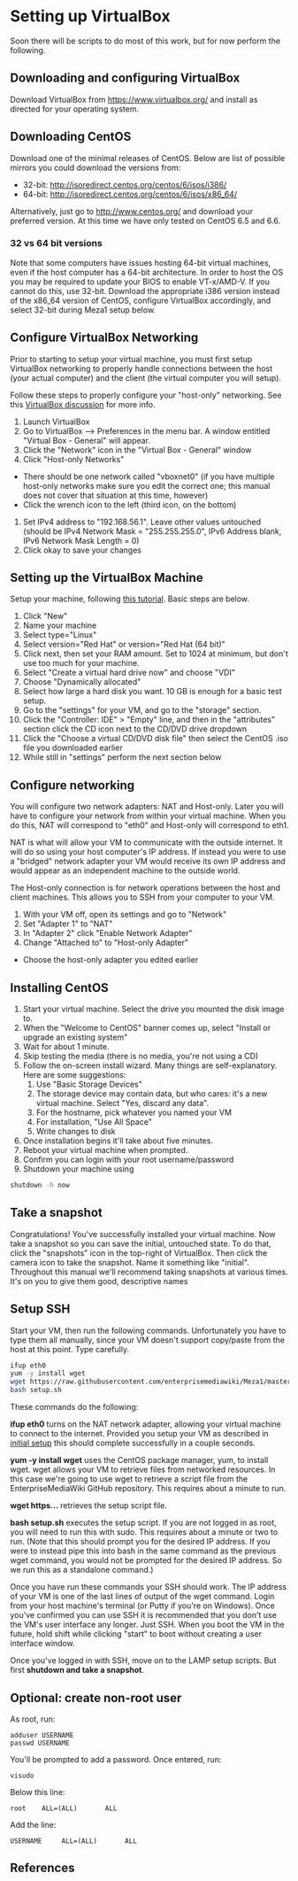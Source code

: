 # Setting up VirtualBox

Soon there will be scripts to do most of this work, but for now perform the following.

## Downloading and configuring VirtualBox
Download VirtualBox from https://www.virtualbox.org/ and install as directed for your operating system.

## Downloading CentOS
Download one of the minimal releases of CentOS. Below are list of possible mirrors you could download the versions from:

* 32-bit: http://isoredirect.centos.org/centos/6/isos/i386/
* 64-bit: http://isoredirect.centos.org/centos/6/isos/x86_64/

Alternatively, just go to http://www.centos.org/ and download your preferred version. At this time we have only tested on CentOS 6.5 and 6.6.

### 32 vs 64 bit versions
Note that some computers have issues hosting 64-bit virtual machines, even if the host computer has a 64-bit architecture. In order to host the OS you may be required to update your BIOS to enable VT-x/AMD-V. If you cannot do this, use 32-bit. Download the appropriate i386 version instead of the x86_64 version of CentOS, configure VirtualBox accordingly, and select 32-bit during Meza1 setup below.

## Configure VirtualBox Networking
Prior to starting to setup your virtual machine, you must first setup VirtualBox networking to properly handle connections between the host (your actual computer) and the client (the virtual computer you will setup).

Follow these steps to properly configure your "host-only" networking. See this [VirtualBox discussion] for more info.

1. Launch VirtualBox
1. Go to VirtualBox --> Preferences in the menu bar. A window entitled "Virtual Box - General" will appear.
1. Click the "Network" icon in the "Virtual Box - General" window
1. Click "Host-only Networks"
  * There should be one network called "vboxnet0" (if you have multiple host-only networks make sure you edit the correct one; this manual does not cover that situation at this time, however)
  * Click the wrench icon to the left (third icon, on the bottom)
1. Set IPv4 address to "192.168.56.1". Leave other values untouched (should be IPv4 Network Mask = "255.255.255.0", IPv6 Address blank, IPv6 Network Mask Length = 0)
1. Click okay to save your changes

## Setting up the VirtualBox Machine
Setup your machine, following [this tutorial](https://extr3metech.wordpress.com/2012/10/25/centos-6-3-installation-in-virtual-box-with-screenshots/). Basic steps are below.

1. Click "New"
1. Name your machine
1. Select type="Linux"
1. Select version="Red Hat" or version="Red Hat (64 bit)"
1. Click next, then set your RAM amount. Set to 1024 at minimum, but don't use too much for your machine.
1. Select "Create a virtual hard drive now" and choose "VDI"
1. Choose "Dynamically allocated"
1. Select how large a hard disk you want. 10 GB is enough for a basic test setup.
1. Go to the "settings" for your VM, and go to the "storage" section.
  1. Click the "Controller: IDE" > "Empty" line, and then in the "attributes" section click the CD icon next to the CD/DVD drive dropdown
  1. Click the "Choose a virtual CD/DVD disk file" then select the CentOS .iso file you downloaded earlier
  1. While still in "settings" perform the next section below

## Configure networking
You will configure two network adapters: NAT and Host-only. Later you will have to configure your network from within your virtual machine. When you do this, NAT will correspond to "eth0" and Host-only will correspond to eth1. 

NAT is what will allow your VM to communicate with the outside internet. It will do so using your host computer's IP address. If instead you were to use a "bridged" network adapter your VM would receive its own IP address and would appear as an independent machine to the outside world.

The Host-only connection is for network operations between the host and client machines. This allows you to SSH from your computer to your VM.

1. With your VM off, open its settings and go to "Network"
1. Set "Adapter 1" to "NAT"
1. In "Adapter 2" click "Enable Network Adapter"
1. Change "Attached to" to "Host-only Adapter"
  * Choose the host-only adapter you edited earlier

## Installing CentOS
1. Start your virtual machine. Select the drive you mounted the disk image to.
1. When the "Welcome to CentOS" banner comes up, select "Install or upgrade an existing system"
1. Wait for about 1 minute.
1. Skip testing the media (there is no media, you're not using a CD)
1. Follow the on-screen install wizard. Many things are self-explanatory. Here are some suggestions:
	1. Use "Basic Storage Devices"
	1. The storage device may contain data, but who cares: it's a new virtual machine. Select "Yes, discard any data".
	1. For the hostname, pick whatever you named your VM
	1. For installation, "Use All Space"
	1. Write changes to disk
1. Once installation begins it'll take about five minutes.
1. Reboot your virtual machine when prompted.
1. Confirm you can login with your root username/password
1. Shutdown your machine using 
```bash
shutdown -h now
```

## Take a snapshot

Congratulations! You've successfully installed your virtual machine. Now take a snapshot so you can save the initial, untouched state. To do that, click the "snapshots" icon in the top-right of VirtualBox. Then click the camera icon to take the snapshot. Name it something like "initial". Throughout this manual we'll recommend taking snapshots at various times. It's on you to give them good, descriptive names

## Setup SSH

Start your VM, then run the following commands. Unfortunately you have to type them all manually, since your VM doesn't support copy/paste from the host at this point. Type carefully.

```bash
ifup eth0
yum -y install wget
wget https://raw.githubusercontent.com/enterprisemediawiki/Meza1/master/setup.sh
bash setup.sh
```

These commands do the following:

**ifup eth0** turns on the NAT network adapter, allowing your virtual machine to connect to the internet. Provided you setup your VM as described in [initial setup](manual/1.0-SettingUpVirtualBox.md) this should complete successfully in a couple seconds.

**yum -y install wget** uses the CentOS package manager, yum, to install wget. wget allows your VM to retrieve files from networked resources. In this case we're going to use wget to retrieve a script file from the EnterpriseMediaWiki GitHub repository. This requires about a minute to run.

**wget https...** retrieves the setup script file.

**bash setup.sh** executes the setup script. If you are not logged in as root, you will need to run this with sudo. This requires about a minute or two to run. (Note that this should prompt you for the desired IP address. If you were to instead pipe this into bash in the same command as the previous wget command, you would not be prompted for the desired IP address. So we run this as a standalone command.)

Once you have run these commands your SSH should work. The IP address of your VM is one of the last lines of output of the wget command. Login from your host machine's terminal (or Putty if you're on Windows). Once you've confirmed you can use SSH it is recommended that you don't use the VM's user interface any longer. Just SSH. When you boot the VM in the future, hold shift while clicking "start" to boot without creating a user interface window.

Once you've logged in with SSH, move on to the LAMP setup scripts. But first **shutdown and take a snapshot**.

## Optional: create non-root user

As root, run:

```
adduser USERNAME
passwd USERNAME
```

You'll be prompted to add a password. Once entered, run:

```
visudo
```

Below this line:

```
root    ALL=(ALL)       ALL
```

Add the line:

```
USERNAME     ALL=(ALL)       ALL
```

## References
[VirtualBox discussion]: https://forums.virtualbox.org/viewtopic.php?f=8&t=34396
